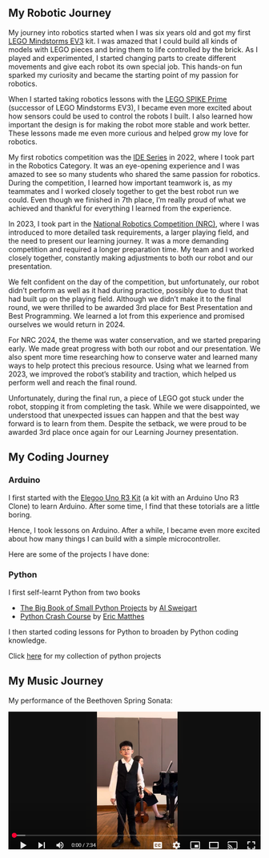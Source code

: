 ## My Robotic Journey

<!--This automatically creates a line below ## Header-->
<!--This is a comment-->

My journey into robotics started when I was six years old and got my first [LEGO Mindstorms EV3](https://en.wikipedia.org/wiki/Lego_Mindstorms_EV3) kit. I was amazed that I could build all kinds of models with LEGO pieces and bring them to life controlled by the brick.  As I played and experimented, I started changing parts to create different movements and give each robot its own special job. This hands-on fun sparked my curiosity and became the starting point of my passion for robotics.

When I started taking robotics lessons with the [LEGO SPIKE Prime](https://education.lego.com/en-us/product-resources/spike-prime/troubleshooting/spike-prime-faqs/#:~:text=™%20Prime%20FAQs-,General,to%20becoming%20resilient%2C%20independent%20thinkers) (successor of LEGO Mindstorms EV3), I became even more excited about how sensors could be used to control the robots I built. I also learned how important the design is for making the robot more stable and work better. These lessons made me even more curious and helped grow my love for robotics.

My first robotics competition was the [IDE Series](https://ideseries.org/#intro) in 2022, where I took part in the Robotics Category. It was an eye-opening experience and I was amazed to see so many students who shared the same passion for robotics. During the competition, I learned how important teamwork is, as my teammates and I worked closely together to get the best robot run we could. Even though we finished in 7th place, I’m really proud of what we achieved and thankful for everything I learned from the experience.

In 2023, I took part in the [National Robotics Competition (NRC)](https://www.science.edu.sg/for-schools/competitions/national-robotics-competition), where I was introduced to more detailed task requirements, a larger playing field, and the need to present our learning journey. It was a more demanding competition and required a longer preparation time. My team and I worked closely together, constantly making adjustments to both our robot and our presentation.

We felt confident on the day of the competition, but unfortunately, our robot didn’t perform as well as it had during practice, possibly due to dust that had built up on the playing field. Although we didn’t make it to the final round, we were thrilled to be awarded 3rd place for Best Presentation and Best Programming. We learned a lot from this experience and promised ourselves we would return in 2024.

For NRC 2024, the theme was water conservation, and we started preparing early. We made great progress with both our robot and our presentation. We also spent more time researching how to conserve water and learned many ways to help protect this precious resource. Using what we learned from 2023, we improved the robot’s stability and traction, which helped us perform well and reach the final round.

Unfortunately, during the final run, a piece of LEGO got stuck under the robot, stopping it from completing the task. While we were disappointed, we understood that unexpected issues can happen and that the best way forward is to learn from them. Despite the setback, we were proud to be awarded 3rd place once again for our Learning Journey presentation.

## My Coding Journey

### Arduino

I first started with the [Elegoo Uno R3 Kit](https://www.elegoo.com/blogs/arduino-projects/elegoo-uno-r3-project-the-most-complete-starter-kit-tutorial) (a kit with an Arduino Uno R3 Clone) to learn Arduino. After some time, I find that these totorials are a little boring.

Hence, I took lessons on Arduino. After a while, I became even more excited about how many things I can build with a simple microcontroller. 

Here are some of the projects I have done:

<!--
![image_night_lamp]()

![image_metronome]()

![image_robot]()
-->

### Python

I first self-learnt Python from two books

* [The Big Book of Small Python Projects](https://inventwithpython.com/bigbookpython/) by [Al Sweigart](https://alsweigart.com/)
* [Python Crash Course](https://nostarch.com/python-crash-course-3rd-edition) by [Eric Matthes](https://ehmatthes.com/)

I then started coding lessons for Python to broaden by Python coding knowledge.

Click [here](https://github.com/tkyaaronRM/projects) for my collection of python projects

## My Music Journey

My performance of the Beethoven Spring Sonata:

[![here](beeth_thumbnail.png)](https://youtu.be/T7e8JDK8MRA)
